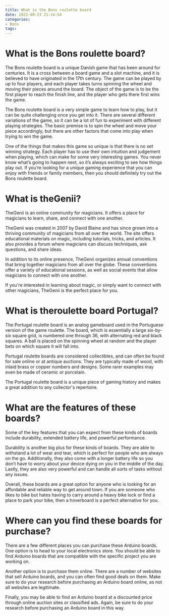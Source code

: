 ```yaml
---
title: What is the Bons roulette board 
date: 2022-09-23 21:14:54
categories:
- Bons
tags:
---
```



#  What is the Bons roulette board? 

The Bons roulette board is a unique Danish game that has been around for centuries. It is a cross between a board game and a slot machine, and it is believed to have originated in the 17th century. The game can be played by up to four players, and each player takes turns spinning the wheel and moving their pieces around the board. The object of the game is to be the first player to reach the finish line, and the player who gets there first wins the game.

The Bons roulette board is a very simple game to learn how to play, but it can be quite challenging once you get into it. There are several different variations of the game, so it can be a lot of fun to experiment with different playing strategies. The basic premise is to spin the wheel and move your piece accordingly, but there are other factors that come into play when trying to win the game.

One of the things that makes this game so unique is that there is no set winning strategy. Each player has to use their own intuition and judgement when playing, which can make for some very interesting games. You never know what’s going to happen next, so it’s always exciting to see how things play out. If you’re looking for a unique gaming experience that you can enjoy with friends or family members, then you should definitely try out the Bons roulette board.

#  What is theGenii? 

TheGenii is an online community for magicians. It offers a place for magicians to learn, share, and connect with one another.

TheGenii was created in 2007 by David Blaine and has since grown into a thriving community of magicians from all over the world. The site offers educational materials on magic, including tutorials, tricks, and articles. It also provides a forum where magicians can discuss techniques, ask questions, and share ideas.

In addition to its online presence, TheGenii organizes annual conventions that bring together magicians from all over the globe. These conventions offer a variety of educational sessions, as well as social events that allow magicians to connect with one another.

If you're interested in learning about magic, or simply want to connect with other magicians, TheGenii is the perfect place for you.

#  What is theroulette board Portugal?

The Portugal roulette board is an analog gameboard used in the Portuguese version of the game roulette. The board, which is essentially a large six-by-six square grid, is numbered one through 36, with alternating red and black squares. A ball is placed on the spinning wheel at random and the player bets on which square it will fall into.

Portugal roulette boards are considered collectibles, and can often be found for sale online or at antique auctions. They are typically made of wood, with inlaid brass or copper numbers and designs. Some rarer examples may even be made of ceramic or porcelain.

The Portugal roulette board is a unique piece of gaming history and makes a great addition to any collector's repertoire.

#  What are the features of these boards? 

Some of the key features that you can expect from these kinds of boards include durability, extended battery life, and powerful performance. 

Durability is another big plus for these kinds of boards. They are able to withstand a lot of wear and tear, which is perfect for people who are always on the go. Additionally, they also come with a longer battery life so you don’t have to worry about your device dying on you in the middle of the day. Lastly, they are also very powerful and can handle all sorts of tasks without any issues. 

Overall, these boards are a great option for anyone who is looking for an affordable and reliable way to get around town. If you are someone who likes to bike but hates having to carry around a heavy bike lock or find a place to park your bike, then a hoverboard is a perfect alternative for you.

#  Where can you find these boards for purchase?

There are a few different places you can purchase these Arduino boards. One option is to head to your local electronics store. You should be able to find Arduino boards that are compatible with the specific project you are working on.

Another option is to purchase them online. There are a number of websites that sell Arduino boards, and you can often find good deals on them. Make sure to do your research before purchasing an Arduino board online, as not all websites are legitimate.

Finally, you may be able to find an Arduino board at a discounted price through online auction sites or classified ads. Again, be sure to do your research before purchasing an Arduino board in this way.